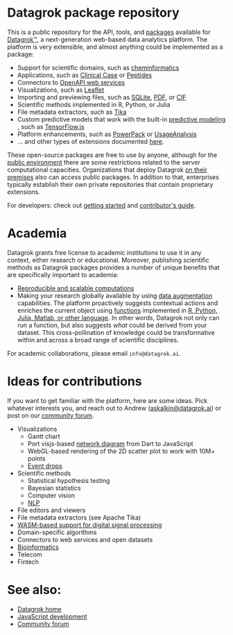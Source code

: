 # Datagrok package repository

This is a public repository for the API, tools,
and [packages](https://datagrok.ai/help/develop/develop#packages)
available for [Datagrok™](https://datagrok.ai), a next-generation web-based data analytics platform.
The platform is very extensible, and almost anything could be implemented as a package:

* Support for scientific domains, such as [cheminformatics](packages/Chem/README.md)
* Applications, such as [Clinical Case](packages/ClinicalCase/README.md)
  or [Peptides](packages/Peptides/README.md)
* Connectors
  to [OpenAPI web services](https://github.com/datagrok-ai/public/tree/master/packages/Swaggers)
* Visualizations, such as [Leaflet](packages/Leaflet/README.md)
* Importing and previewing files, such as
  [SQLite](packages/SQLite),
  [PDF](packages/PdfViewer/README.md), or
  [CIF](packages/NglViewer/README.md)
* Scientific methods implemented in R, Python, or Julia
* File metadata extractors, such as [Tika](packages/Tika/README.md)
* Custom predictive models that work with the
  built-in [predictive modeling](help/learn/predictive-modeling.md)
  , such as [TensorFlow.js](packages/TensorFlow.js/README.md)
* Platform enhancements, such as [PowerPack](packages/PowerPack/README.md)
  or [UsageAnalysis](packages/UsageAnalysis)
* ... and other types of extensions documented [here](help/develop/extending-and-customizing.md).

These open-source packages are free to use by anyone, although for
the [public environment](https://public.datagrok.ai)
there are some restrictions related to the server computational capacities. Organizations that
deploy Datagrok
[on their premises](help/develop/admin/architecture.md#deployment) also can access public packages.
In addition to that, enterprises typically establish their own private repositories that contain
proprietary extensions.

For developers: check out [getting started](help/develop/develop.md)
and [contributor's guide](CONTRIB.md).

# Academia

Datagrok grants free license to academic institutions to use it in any context, either research or
educational. Moreover, publishing scientific methods as Datagrok packages provides a number of
unique benefits that are specifically important to academia:

* [Reproducible and scalable computations](help/compute/compute.md)
* Making your research globally available by
  using [data augmentation](help/discover/data-augmentation.md) capabilities. The platform
  proactively suggests contextual actions and enriches the current object
  using [functions](help/datagrok/functions/function.md)
  implemented in [R, Python, Julia, Matlab, or other language](help/compute/scripting.md). In other
  words, Datagrok not only can run a function, but also suggests _what_ could be derived from your
  dataset. This cross-pollination of knowledge could be transformative within and across a broad
  range of scientific disciplines.

For academic collaborations, please email `info@datagrok.ai`.

# Ideas for contributions

If you want to get familiar with the platform, here are some ideas. Pick whatever interests you, and
reach out to Andrew (askalkin@datagrok.ai) or post on
our [community forum](https://community.datagrok.ai/).

* Visualizations
  * Gantt chart
  * Port visjs-based [network diagram](https://datagrok.ai/help/visualize/viewers/network-diagram)
    from Dart to JavaScript
  * WebGL-based rendering of the 2D scatter plot to work with 10M+ points
  * [Event drops](https://github.com/marmelab/EventDrops)
* Scientific methods
  * Statistical hypothesis testing
  * Bayesian statistics
  * Computer vision
  * [NLP](packages/NLP)
* File editors and viewers
* File metadata extractors (see Apache Tika)
* [WASM-based support for digital signal processing](packages/DSP)
* Domain-specific algorithms
* Connectors to web services and open datasets
* [Bioinformatics](packages/Bio)
* Telecom
* Fintech

# See also:

* [Datagrok home](https://datagrok.ai/)
* [JavaScript development](https://datagrok.ai/help/develop/develop)
* [Community forum](https://community.datagrok.ai/)